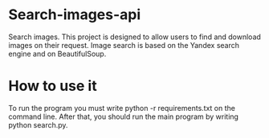 # Search-images-api
Search images.
This project is designed to allow users to find and download images on their request. Image search is based on the Yandex search engine and on BeautifulSoup.
# How to use it
To run the program you must write python -r requirements.txt on the command line. After that, you should run the main program by writing python search.py.

